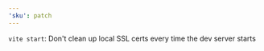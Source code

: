 ```yaml
---
'sku': patch
---
```


`vite start`: Don't clean up local SSL certs every time the dev server starts

